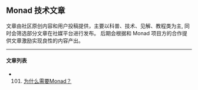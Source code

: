 ## Monad 技术文章

文章由社区原创内容和用户投稿提供，主要以科普、技术、见解、教程类为主, 同时会筛选部分文章在社媒平台进行发布。
后期会根据和 Monad 项目方的合作提供文章激励实现良性的内容产出。

---

#### 文章列表

- 101. [为什么需要Monad？](./101_为什么需要Monad.md)

